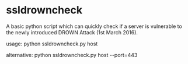# ssldrowncheck

A basic python script which can quickly check if a server is vulnerable to the newly introduced DROWN Attack (1st March 2016).

usage:         python ssldrowncheck.py host 

alternative:   python ssldrowncheck.py host --port=443 
